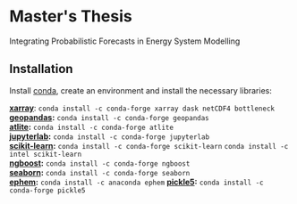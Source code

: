 # Master's Thesis
Integrating Probabilistic Forecasts in Energy System Modelling

## Installation

Install [conda](https://docs.conda.io/en/latest/miniconda.html), create an environment and install the necessary libraries:

**[xarray](https://xarray.pydata.org/en/stable/getting-started-guide/installing.html)**: 
`conda install -c conda-forge xarray dask netCDF4 bottleneck` \
**[geopandas](https://geopandas.org/en/stable/):** `conda install -c conda-forge geopandas` \
**[atlite](https://atlite.readthedocs.io/en/latest/installation.html):** `conda install -c conda-forge atlite`\
**[jupyterlab](https://jupyterlab.readthedocs.io/en/stable/getting_started/installation.html):** `conda install -c conda-forge jupyterlab`\
**[scikit-learn](https://scikit-learn.org/stable/install.html):** `conda install -c conda-forge scikit-learn` `conda install -c intel scikit-learn`\
**[ngboost](https://github.com/stanfordmlgroup/ngboost):** `conda install -c conda-forge ngboost`\
**[seaborn](https://seaborn.pydata.org/index.html):** `conda install -c conda-forge seaborn`\
**[ephem](https://pypi.org/project/ephem/):** `conda install -c anaconda ephem`
**[pickle5](https://docs.python.org/3/library/pickle.html):** `conda install -c conda-forge pickle5`

